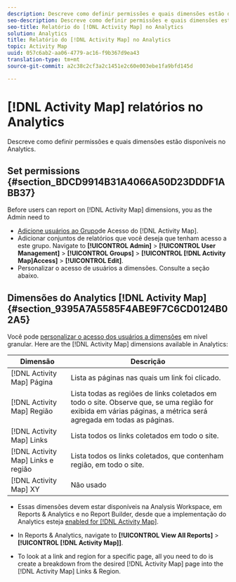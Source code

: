 ```yaml
---
description: Descreve como definir permissões e quais dimensões estão disponíveis no Analytics.
seo-description: Descreve como definir permissões e quais dimensões estão disponíveis no Analytics.
seo-title: Relatório do [!DNL Activity Map] no Analytics
solution: Analytics
title: Relatório do [!DNL Activity Map] no Analytics
topic: Activity Map
uuid: 057c6ab2-aa06-4779-ac16-f9b367d9ea43
translation-type: tm+mt
source-git-commit: a2c38c2cf3a2c1451e2c60e003ebe1fa9bfd145d

---
```



# [!DNL Activity Map] relatórios no Analytics

Descreve como definir permissões e quais dimensões estão disponíveis no Analytics.

## Set permissions {#section_BDCD9914B31A4066A50D23DDDF1ABB37}

Before users can report on [!DNL Activity Map] dimensions, you as the Admin need to

* [Adicione usuários ao Grupo](/help/analyze/activity-map/activitymap-getting-started/activitymap-getting-started-admins/activitymap-enable.md)de Acesso do [!DNL Activity Map].
* Adicionar conjuntos de relatórios que você deseja que tenham acesso a este grupo. Navigate to **[!UICONTROL Admin]** &gt; **[!UICONTROL User Management]** &gt; **[!UICONTROL Groups]** &gt; **[!UICONTROL [!DNL Activity Map]Access]** &gt; **[!UICONTROL Edit]**.
* Personalizar o acesso de usuários a dimensões. Consulte a seção abaixo.

## Dimensões do Analytics [!DNL Activity Map]{#section_9395A7A5585F4ABE9F7C6CD0124B02A5}

Você pode [personalizar o acesso dos usuários a dimensões](https://marketing.adobe.com/resources/help/en_US/reference/groups-dimensions.html) em nível granular. Here are the [!DNL Activity Map] dimensions available in Analytics:

| Dimensão | Descrição |
|---|---|
| [!DNL Activity Map] Página | Lista as páginas nas quais um link foi clicado. |
| [!DNL Activity Map] Região | Lista todas as regiões de links coletados em todo o site. Observe que, se uma região for exibida em várias páginas, a métrica será agregada em todas as páginas. |
| [!DNL Activity Map] Links | Lista todos os links coletados em todo o site. |
| [!DNL Activity Map] Links e região | Lista todos os links coletados, que contenham região, em todo o site. |
| [!DNL Activity Map] XY | Não usado |

* Essas dimensões devem estar disponíveis na Analysis Workspace, em Reports &amp; Analytics e no Report Builder, desde que a implementação do Analytics esteja [enabled for [!DNL Activity Map]](/help/analyze/activity-map/activitymap-getting-started/activitymap-getting-started-admins/activitymap-enable.md).
* In Reports &amp; Analytics, navigate to **[!UICONTROL View All Reports]** &gt; **[!UICONTROL [!DNL Activity Map]]**.

* To look at a link and region for a specific page, all you need to do is create a breakdown from the desired [!DNL Activity Map] page into the [!DNL Activity Map] Links &amp; Region.


